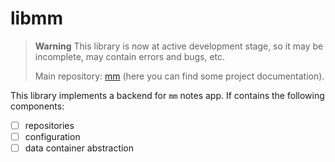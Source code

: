 # libmm

> **Warning**
> This library is now at active development stage, so it may be incomplete,
> may contain errors and bugs, etc.
>
> Main repository: [mm][1] (here you can find some project documentation).

This library implements a backend for `mm` notes app.
If contains the following components:

- [ ] repositories
- [ ] configuration
- [ ] data container abstraction

[1]: https://github.com/GeorgyFirsov/mm
